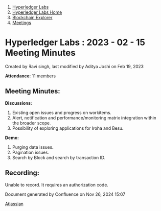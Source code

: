 1. [Hyperledger Labs](index.html)
2. [Hyperledger Labs Home](Hyperledger-Labs-Home_20283400.html)
3. [Blockchain Explorer](Blockchain-Explorer_20294340.html)
4. [Meetings](Meetings_20290580.html)

# Hyperledger Labs : 2023 - 02 - 15 Meeting Minutes

Created by Ravi singh, last modified by Aditya Joshi on Feb 19, 2023

**Attendance:** 11 members

## Meeting Minutes:

**Discussions:**

1. Existing open issues and progress on workitems.
2. Alert, notification and performance/monitoring matrix integration within the broader scope.
3. Possibility of exploring applications for Iroha and Besu.

**Demo:**

1. Purging data issues.
2. Pagination issues.
3. Search by Block and search by transaction ID.

## Recording:

Unable to record. It requires an authorization code.

Document generated by Confluence on Nov 26, 2024 15:07

[Atlassian](http://www.atlassian.com/)
